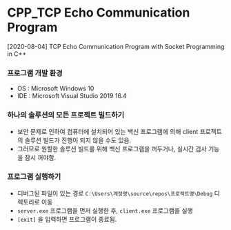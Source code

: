 # CPP_TCP Echo Communication Program
[2020-08-04] TCP Echo Communication Program with Socket Programming in C++ 

### 프로그램 개발 환경
- OS : Microsoft Windows 10
- IDE : Microsoft Visual Studio 2019 16.4

### 하나의 솔루션의 모든 프로젝트 빌드하기
- 보안 문제로 인하여 컴퓨터에 설치되어 있는 백신 프로그램에 의해 client 프로젝트의 솔루션 빌드가 진행이 되지 않을 수도 있음.
- 그러므로 원할한 솔루션 빌드를 위해 백신 프로그램을 꺼두거나, 실시간 검사 기능을 잠시 꺼야함.

### 프로그램 실행하기
- 디버그된 파일이 있는 경로 `C:\Users\계정명\source\repos\프로젝트명\Debug` 디렉토리로 이동
- `server.exe` 프로그램을 먼저 실행한 후, `client.exe` 프로그램을 실행
- `[exit]` 을 입력하면 프로그램이 종료됨.
